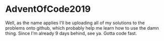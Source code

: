 # AdventOfCode2019
Well, as the name applies I'll be uploading all of my solutions to the problems onto github, which probably help me learn how to use the damn thing. Since I'm already 9 days behind, see ya. Gotta code fast.
